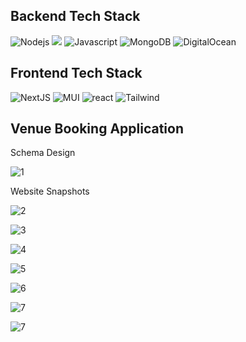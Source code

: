 ## Backend Tech Stack

<img alt="Nodejs" src="https://img.shields.io/badge/Node.js-339933?style=for-the-badge&logo=nodedotjs&logoColor=white"/> <img src="https://img.shields.io/badge/express.js-%23404d59.svg?style=for-the-badge&logo=express&logoColor=%2361DAFB"> <img alt="Javascript" src="https://img.shields.io/badge/JavaScript-323330?style=for-the-badge&logo=javascript&logoColor=F7DF1E"/> <img alt="MongoDB" src="https://img.shields.io/badge/MongoDB-4EA94B?style=for-the-badge&logo=mongodb&logoColor=white "> <img alt="DigitalOcean" src="https://img.shields.io/badge/DigitalOcean-%230167ff.svg?style=for-the-badge&logo=digitalOcean&logoColor=white)">

## Frontend Tech Stack

<img alt="NextJS" src="https://img.shields.io/badge/Next-black?style=for-the-badge&logo=next.js&logoColor=white"> <img alt="MUI" src="https://img.shields.io/badge/MUI-%230081CB.svg?style=for-the-badge&logo=mui&logoColor=white"> <img alt="react" src="https://img.shields.io/badge/react-%2320232a.svg?style=for-the-badge&logo=react&logoColor=%2361DAFB">
<img alt="Tailwind" src="https://img.shields.io/badge/tailwindcss-%2338B2AC.svg?style=for-the-badge&logo=tailwind-css&logoColor=white">

## Venue Booking Application

Schema Design

![1](https://storage-aditya.s3.ap-south-1.amazonaws.com/SchemaDesign.png)

Website Snapshots

![2](https://storage-aditya.s3.ap-south-1.amazonaws.com/Booking/Home1.png)

![3](https://storage-aditya.s3.ap-south-1.amazonaws.com/Booking/Home2.png)

![4](https://storage-aditya.s3.ap-south-1.amazonaws.com/Booking/Home3.png)

![5](https://storage-aditya.s3.ap-south-1.amazonaws.com/Booking/Home4.png)

![6](https://storage-aditya.s3.ap-south-1.amazonaws.com/Booking/Home5.png)

![7](https://storage-aditya.s3.ap-south-1.amazonaws.com/Booking/Home6.png)

![7](https://storage-aditya.s3.ap-south-1.amazonaws.com/Booking/Home7.png)
